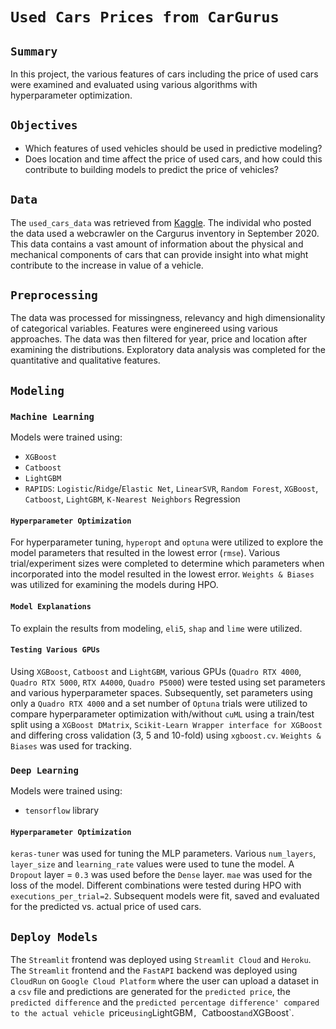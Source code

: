 # `Used Cars Prices from CarGurus`


## `Summary`
In this project, the various features of cars including the price of used cars were examined and evaluated using various algorithms with hyperparameter optimization. 


## `Objectives`

- Which features of used vehicles should be used in predictive modeling? 
- Does location and time affect the price of used cars, and how could this contribute to building models to predict the price of vehicles?


## `Data`
The `used_cars_data` was retrieved from [Kaggle](https://www.kaggle.com/ananaymital/us-used-cars-dataset). The individal who posted the data used a webcrawler on the Cargurus inventory in September 2020. This data contains a vast amount of information about the physical and mechanical components of cars that can provide insight into what might contribute to the increase in value of a vehicle.


## `Preprocessing`
The data was processed for missingness, relevancy and high dimensionality of categorical variables. Features were enginereed using various approaches. The data was then filtered for year, price and location after examining the distributions. Exploratory data analysis was completed for the quantitative and qualitative features. 


## `Modeling`


### `Machine Learning`
Models were trained using:
- `XGBoost` 
- `Catboost` 
- `LightGBM`
- `RAPIDS`: `Logistic`/`Ridge`/`Elastic Net`, `LinearSVR`, `Random Forest`, `XGBoost`, `Catboost`, `LightGBM`, `K-Nearest Neighbors` Regression


#### `Hyperparameter Optimization`
For hyperparameter tuning, `hyperopt` and `optuna` were utilized to explore the model parameters that resulted in the lowest error (`rmse`). Various trial/experiment sizes were completed to determine which parameters when incorporated into the model resulted in the lowest error. `Weights & Biases` was utilized for examining the models during HPO.


#### `Model Explanations`
To explain the results from modeling, `eli5`, `shap` and `lime` were utilized.


#### `Testing Various GPUs`
Using `XGBoost`, `Catboost` and `LightGBM`, various GPUs (`Quadro RTX 4000`, `Quadro RTX 5000`, `RTX A4000`, `Quadro P5000`) were tested using set parameters and various hyperparameter spaces. Subsequently, set parameters using only a `Quadro RTX 4000` and a set number of `Optuna` trials were utilized to compare hyperparameter optimization with/without `cuML` using a train/test split using a `XGBoost DMatrix`, `Scikit-Learn Wrapper interface for XGBoost` and differing cross validation (3, 5 and 10-fold) using `xgboost.cv`. `Weights & Biases` was used for tracking.


### `Deep Learning`
Models were trained using:
- `tensorflow` library


#### `Hyperparameter Optimization`
`keras-tuner` was used for tuning the MLP parameters. Various `num_layers`, `layer_size` and `learning_rate` values were used to tune the model. A `Dropout` layer = `0.3` was used before the `Dense` layer. `mae` was used for the loss of the model. Different combinations were tested during HPO with `executions_per_trial=2`. Subsequent models were fit, saved and evaluated for the predicted vs. actual price of used cars.


## `Deploy Models`
The `Streamlit` frontend was deployed using `Streamlit Cloud` and `Heroku`. The `Streamlit` frontend and the `FastAPI` backend was deployed using `CloudRun` on `Google Cloud Platform` where the user can upload a dataset in a `csv` file and predictions are generated for the `predicted price`, the `predicted difference` and the `predicted percentage difference' compared to the actual vehicle `price` using `LightGBM`, `Catboost` and `XGBoost`.
